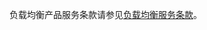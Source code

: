 负载均衡产品服务条款请参见[负载均衡服务条款](https://docs.jdcloud.com/cn/product-service-agreement/load-balancing-service-clause)。
